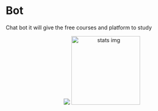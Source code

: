 # Bot
Chat bot it will give the free courses and platform to study

<div align="center">
  <img src="https://iconscout.com/lottie/chatbot-virtual-assistant-on-ai-messaging-and-conversation-apps-4081672"  />
  <img src="https://miro.medium.com/v2/resize:fit:1400/0*XZFbX5Xsmsbq6R_N.gif" height="180" alt="stats img"  />

</div>
